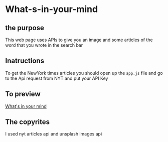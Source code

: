 # What-s-in-your-mind

## the purpose 
This web page uses APIs to give you an image and some articles of the word that you wrote in the search bar


## Inatructions
To get the NewYork times articles you should open up the `app.js` file and go to the Api request from NYT and put your API Key 


## To preview 
[What's in your mind](https://omarmo123.github.io/What-s-in-your-mind/)


## The copyrites 
I used nyt articles api and unsplash images api 
